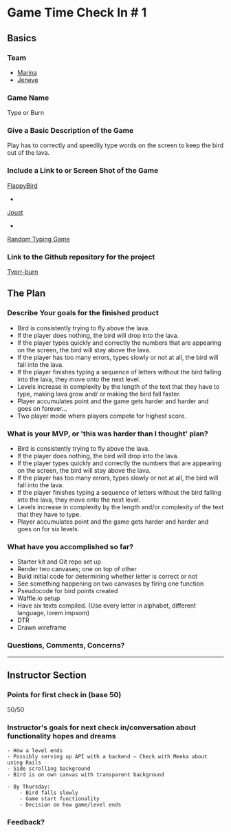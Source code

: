 # Game Time Check In # 1

## Basics

### Team
- [Marina](https://github.com/marinacor1)
- [Jeneve](https://github.com/jeneve)

### Game Name

Type or Burn

### Give a Basic Description of the Game

Play has to correctly and speedily type words on the screen to keep the bird out of the lava.

### Include a Link to or Screen Shot of the Game

[FlappyBird](https://cdn1.vox-cdn.com/thumbor/N_kdRL-phhGeAHBnofN5cEjPEeg=/0x0:639x426/1280x854/cdn0.vox-cdn.com/assets/3964735/flappy_bird.png)

+

[Joust](http://gamefabrique.com/storage/screenshots/nes/joust-04.png)

+

[Random Typing Game](http://www.rapidtyping.com/img/typing-tutor/5-0/beginner-course.png)

### Link to the Github repository for the project
[Typrr-burn](https://github.com/jeneve/typrr-burn)

## The Plan

### Describe Your goals for the finished product

- Bird is consistently trying to fly above the lava.
- If the player does nothing, the bird will drop into the lava.
- If the player types quickly and correctly the numbers that are appearing on the screen, the bird will stay above the lava.
- If the player has too many errors, types slowly or not at all, the bird will fall into the lava.
- If the player finishes typing a sequence of letters without the bird falling into the lava, they move onto the next level.
- Levels increase in complexity by the length of the text that they have to type, making lava grow and/ or making the bird fall faster.
- Player accumulates point and the game gets harder and harder and goes on forever...
- Two player mode where players compete for highest score.


### What is your MVP, or 'this was harder than I thought' plan?

- Bird is consistently trying to fly above the lava.
- If the player does nothing, the bird will drop into the lava.
- If the player types quickly and correctly the numbers that are appearing on the screen, the bird will stay above the lava.
- If the player has too many errors, types slowly or not at all, the bird will fall into the lava.
- If the player finishes typing a sequence of letters without the bird falling into the lava, they move onto the next level.
- Levels increase in complexity by the length and/or complexity of the text that they have to type.
- Player accumulates point and the game gets harder and harder and goes on for six levels.

### What have you accomplished so far?
- Starter kit and Git repo set up
- Render two canvases; one on top of other
- Build initial code for determining whether letter is correct or not
- See something happening on two canvases by firing one function
- Pseudocode for bird points created
- Waffle.io setup
- Have six texts compiled. (Use every letter in alphabet, different language, lorem impsom)
- DTR
- Drawn wireframe


### Questions, Comments, Concerns?

-----

## Instructor Section

### Points for first check in (base 50)
50/50

### Instructor's goals for next check in/conversation about functionality hopes and dreams
	- How a level ends
	- Possibly serving up API with a backend — Check with Meeka about using Rails 
	- Side scrolling background
	- Bird is on own canvas with transparent background

	- By Thursday:
		- Bird falls slowly
		- Game start functionality
		- Decision on how game/level ends

### Feedback?
